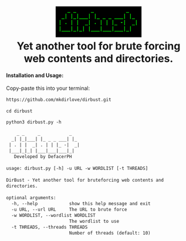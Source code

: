 <h1 align="center">
  <br>
  <a href="https://github.com/mkdirlove/dirbust"><img src="https://github.com/mkdirlove/dirbust/blob/main/logo.png" alt="dirbust"></a>
  <br>
  Yet another tool for brute forcing web contents and directories.
  <br>
</h1>

#### Installation and Usage:

Copy-paste this into your terminal:

```sh
https://github.com/mkdirlove/dirbust.git
```
```
cd dirbust
```
```
python3 dirbust.py -h
```
``` 
    _ _     _           _   
  _| |_|___| |_ _ _ ___| |_ 
 | . | |  _| . | | |_ -|  _|
 |___|_|_| |___|___|___|_|
   Developed by DefacerPH  
    
usage: dirbust.py [-h] -u URL -w WORDLIST [-t THREADS]

DirBust - Yet another tool for bruteforcing web contents and directories.

optional arguments:
  -h, --help            show this help message and exit
  -u URL, --url URL     The URL to brute force
  -w WORDLIST, --wordlist WORDLIST
                        The wordlist to use
  -t THREADS, --threads THREADS
                        Number of threads (default: 10)
```
